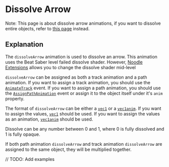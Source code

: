 # Dissolve Arrow

Note: This page is about dissolve arrow animations, if you want to dissolve entire objects, refer to [this page](../animations/dissolve.md) instead.

## Explanation

The `dissolveArrow` animation is used to dissolve an arrow. This animation uses the Beat Saber level failed dissolve shader. However, [Noodle Extensions](https://github.com/Aeroluna/NoodleExtensions) allows you to change the dissolve shader mid-level

`dissolveArrow` can be assigned as both a track animation and a path animation. If you want to assign a track animation, you should use the [`AnimateTrack`](../customEvents/AnimateTrack) event. If you want to assign a path animation, you should use the [`AssignPathAnimation`](../customEvents/assignPathAnimation) event or assign it to the object itself under it's `anim` property.

The format of `dissolveArrow` can be either a [`vec1`](../types/vec1) or a [`vec1anim`](../types/vec1anim). If you want to assign the values, [`vec1`](../types/vec1) should be used. If you want to assign the values as an animation, [`vec1anim`](../types/vec1anim) should be used.

Dissolve can be any number between 0 and 1, where 0 is fully dissolved and 1 is fully opaque.

If both path animation `dissolveArrow` and track animation `dissolveArrow` are assigned to the same object, they will be multiplied together.

// TODO: Add examples